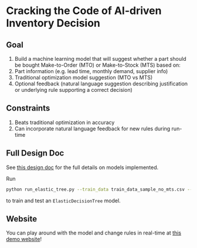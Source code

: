 # Cracking the Code of AI-driven Inventory Decision

## Goal
1. Build a machine learning model that will suggest whether a part should be bought Make-to-Order (MTO) or Make-to-Stock (MTS) based on:
1. Part information (e.g. lead time, monthly demand, supplier info)
1. Traditional optimization model suggestion (MTO vs MTS)
1. Optional feedback (natural language suggestion describing justification or underlying rule supporting a correct decision)

## Constraints
1. Beats traditional optimization in accuracy
1. Can incorporate natural language feedback for new rules during run-time

## Full Design Doc
See [this design doc](https://docs.google.com/document/d/1XZCzf0UiKWMm1EEbJq63oaEKcUfz6U58dwCQwC0dwUM/edit?usp=sharing)
for the full details on models implemented.

Run 
```bash
python run_elastic_tree.py --train_data train_data_sample_no_mts.csv --test_data test_data_sample.csv --output_ckpt dryft/ckpts/naive_dt.pkl --reset --verbose
```
to train and test an `ElasticDecisionTree` model.

## Website
You can play around with the model and change rules in real-time at
[this demo website](https://prabhune-dryft.streamlit.app/)!
